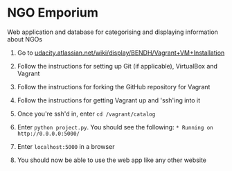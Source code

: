 # NGO Emporium
Web application and database for categorising and displaying information about NGOs
                     
1. Go to [udacity.atlassian.net/wiki/display/BENDH/Vagrant+VM+Installation](udacity.atlassian.net/wiki/display/BENDH/Vagrant+VM+Installation)

2. Follow the instructions for setting up Git (if applicable), VirtualBox and Vagrant

3. Follow the instructions for forking the GitHub repository for Vagrant

4. Follow the instructions for getting Vagrant up and 'ssh'ing into it

5. Once you're ssh'd in, enter `cd /vagrant/catalog`

6. Enter `python project.py`. You should see the following: `* Running on http://0.0.0.0:5000/`

7. Enter `localhost:5000` in a browser

8. You should now be able to use the web app like any other website
